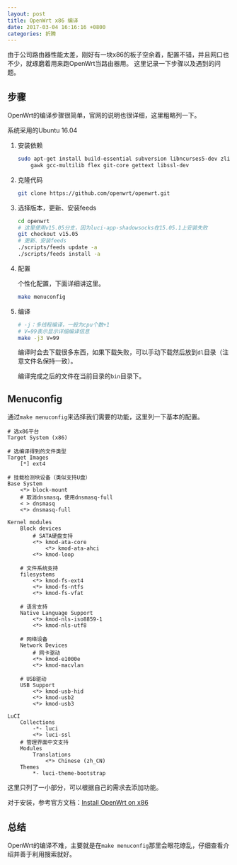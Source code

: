 ```yaml
---
layout: post
title: OpenWrt x86 编译
date: 2017-03-04 16:16:16 +0800
categories: 折腾
---
```


由于公司路由器性能太差，刚好有一块x86的板子空余着，配置不错，并且网口也不少，就琢磨着用来跑OpenWrt当路由器用。
这里记录一下步骤以及遇到的问题。



## 步骤

OpenWrt的编译步骤很简单，官网的说明也很详细，这里粗略列一下。

系统采用的Ubuntu 16.04

1. 安装依赖

    ```bash
    sudo apt-get install build-essential subversion libncurses5-dev zlib1g-dev \
        gawk gcc-multilib flex git-core gettext libssl-dev
    ```

2. 克隆代码

    ```bash
    git clone https://github.com/openwrt/openwrt.git
    ```

3. 选择版本，更新、安装feeds

    ```bash
    cd openwrt
    # 这里使用v15.05分支，因为luci-app-shadowsocks在15.05.1上安装失败
    git checkout v15.05
    # 更新、安装feeds
    ./scripts/feeds update -a
    ./scripts/feeds install -a
    ```

4. 配置

    个性化配置，下面详细讲这里。

    ```bash
    make menuconfig
    ```

5. 编译

    ```bash
    # -j：多线程编译，一般为cpu个数+1
    # V=99表示显示详细编译信息
    make -j3 V=99
    ```

    编译时会去下载很多东西，如果下载失败，可以手动下载然后放到`dl`目录（注意文件名保持一致）。

    编译完成之后的文件在当前目录的`bin`目录下。

## Menuconfig

通过`make menuconfig`来选择我们需要的功能，这里列一下基本的配置。

```
# 选x86平台
Target System (x86) 

# 选编译得到的文件类型
Target Images
    [*] ext4

# 挂载检测块设备（类似支持U盘）
Base System
    <*> block-mount
    # 取消dnsmasq，使用dnsmasq-full
    < > dnsmasq
    <*> dnsmasq-full

Kernel modules
    Block devices
        # SATA硬盘支持
        <*> kmod-ata-core
            <*> kmod-ata-ahci
        <*> kmod-loop

    # 文件系统支持
    filesystems
        <*> kmod-fs-ext4
        <*> kmod-fs-ntfs
        <*> kmod-fs-vfat
    
    # 语言支持
    Native Language Support
        <*> kmod-nls-iso8859-1
        <*> kmod-nls-utf8

    # 网络设备
    Network Devices
        # 网卡驱动
        <*> kmod-e1000e
        <*> kmod-macvlan

    # USB驱动
    USB Support
        <*> kmod-usb-hid
        <*> kmod-usb2
        <*> kmod-usb3

LuCI
    Collections
        -*- luci
        <*> luci-ssl
    # 管理界面中文支持
    Modules
        Translations
            <*> Chinese (zh_CN)
    Themes
        *- luci-theme-bootstrap
```

这里只列了一小部分，可以根据自己的需求去添加功能。

对于安装，参考官方文档：[Install OpenWrt on x86](https://wiki.openwrt.org/inbox/doc/openwrt_x86)

## 总结

OpenWrt的编译不难，主要就是在`make menuconfig`那里会眼花缭乱，仔细查看介绍并善于利用搜索就好。